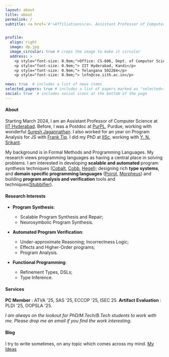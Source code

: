 ```yaml
---
layout: about
title: about
permalink: /
subtitle: <a href='#'>Affiliations</a>. Assistant Professor of Computer Science@IITH.


profile:
  align: right
  image: dp.jpg
  image_circular: true # crops the image to make it circular
  address: >
    <p style="font-size: 0.9em;">Office: CS-606, Dept. of Computer Science,</p>
    <p style="font-size: 0.9em;"> IIT Hyderabad, Kandi</p>
    <p style="font-size: 0.9em;"> Telangana 502284</p>
    <p style="font-size: 0.9em;"> lnfn@cse.iith.ac.in</p>

news: true  # includes a list of news items
selected_papers: true # includes a list of papers marked as "selected={true}"
social: true  # includes social icons at the bottom of the page
---
```

#### About
Starting March 2024, I am an Assistant Professor of Computer Science at [IIT Hyderabad](https://cse.iith.ac.in). Before, I was a Postdoc at [PurPL](https://purduepl.github.io), Purdue, working with wonderful [Suresh Jagannathan](https://www.cs.purdue.edu/homes/suresh/). I also worked for an year on Program Analysis for JS with [Frank Tip](http://www.franktip.org/). I did my PhD at [IISc](https://www.csa.iisc.ac.in/), working with [Y. N. Srikant](https://drona.csa.iisc.ac.in/~srikant/).

My background is in Formal Methods and Programming Languages. My research views programming languages as having a central place in solving problems. I am interested in developing **scalable and automated** program synthesis techniques ([Cobalt](https://aegis-iisc.github.io/assets/pdf/OOPSLA23.pdf), [Cobb](https://arxiv.org/abs/2504.06421), [Hegel](https://aegis-iisc.github.io/assets/pdf/hegel_draft.pdf)); designing rich **type systems**, and **domain specific programming languages** ([Poirot](https://aegis-iisc.github.io/assets/pdf/poirotpreprint.pdf), [Morpheus](https://arxiv.org/abs/2305.07901v1)) and building **program analysis and verification** tools and techniques([Stubbifier](https://aegis-iisc.github.io/assets/pdf/JESE.pdf)).

#### Research Interests

- **Program Synthesis**: 
	- Scalable Program Synthesis and Repair; 
  - Neurosymbolic Program Synthesis.

- **Automated Program Verification**: 
	- Under-approximate Reasoning; Incorrectness Logic; 
  - Effects and Higher-Order programs; 
  - Program Analysis.
  
- **Functional Programming**:
	-  Refinement Types, DSLs;
  -  Type Inference.



#### Services
**PC Member** : ATVA '25, SAS '25, ECCOP '25, ISEC 25.
**Artifact Evaluation** : PLDI '25, OOPSLA '25.


*I am always on the lookout for PhD/M.Tech/B.Tech students to work with me. 
Please drop me an email if you find the work interesting.*



#### Blog 
I try to write sometimes, on any topic which comes across my mind.
[My Ideas](https://augustashish.wordpress.com/)